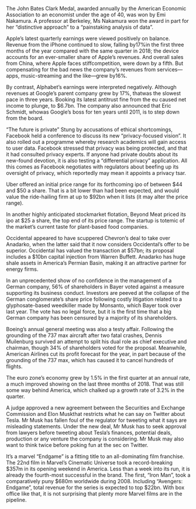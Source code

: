 The John Bates Clark Medal, awarded annually by the American Economic Association to an economist under the age of 40, was won by Emi Nakamura. A professor at Berkeley, Ms Nakamura won the award in part for her “distinctive approach” to a “painstaking analysis of data”.

Apple’s latest quarterly earnings were viewed positively on balance. Revenue from the iPhone continued to slow, falling by17%in the first three months of the year compared with the same quarter in 2018; the device accounts for an ever-smaller share of Apple’s revenues. And overall sales from China, where Apple faces stiffcompetition, were down by a fifth. But compensating for the bad news the company’s revenues from services—apps, music-streaming and the like—grew by16%.

By contrast, Alphabet’s earnings were interpreted negatively. Although revenues at Google’s parent company grew by 17%, thatwas the slowest pace in three years. Booking its latest antitrust fine from the eu caused net income to plunge, to $6.7bn. The company also announced that Eric Schmidt, whowas Google’s boss for ten years until 2011, is to step down from the board.

“The future is private”
Stung by accusations of ethical shortcomings, Facebook held a conference to discuss its new “privacy-focused vision”. It also rolled out a programme whereby research academics will gain access to user data. Facebook stressed that privacy was being protected, and that it had consulted privacy experts. If anyone had private doubts about its new-found devotion, it is also testing a “differential privacy” application. All this comes as Facebook negotiates with regulators about beefing up its oversight of privacy, which reportedly may mean it appoints a privacy tsar.

Uber offered an initial price range for its forthcoming ipo of between $44 and $50 a share. That is a bit lower than had been expected, and would value the ride-hailing firm at up to $92bn when it lists (it may alter the price range).

In another highly anticipated stockmarket flotation, Beyond Meat priced its ipo at $25 a share, the top end of its price range. The startup is totemic of the market’s current taste for plant-based food companies.

Occidental appeared to have scuppered Chevron’s deal to take over Anadarko, when the latter said that it now considers Occidental’s offer to be superior. Occidental has valued the transaction at $57bn; its proposal includes a $10bn capital injection from Warren Buffett. Anadarko has huge shale assets in America’s Permian Basin, making it an attractive partner for energy firms.

In an unprecedented show of no confidence in the management of a German company, 56% of shareholders in Bayer voted against a measure supporting its business conduct. Investors are peeved at the collapse of the German conglomerate’s share price following costly litigation related to a glyphosate-based weedkiller made by Monsanto, which Bayer took over last year. The vote has no legal force, but it is the first time that a big German company has been censured by a majority of its shareholders.

Boeing’s annual general meeting was also a testy affair. Following the grounding of the 737 max aircraft after two fatal crashes, Dennis Muilenburg survived an attempt to split his dual role as chief executive and chairman, though 34% of shareholders voted for the proposal. Meanwhile, American Airlines cut its profit forecast for the year, in part because of the grounding of the 737 max, which has caused it to cancel hundreds of flights.

The euro zone’s economy grew by 1.5% in the first quarter at an annual rate, a much improved showing on the last three months of 2018. That was still some way behind America, which chalked up a growth rate of 3.2% in the quarter.

A judge approved a new agreement between the Securities and Exchange Commission and Elon Muskthat restricts what he can say on Twitter about Tesla. Mr Musk has fallen foul of the regulator for tweeting what it says are misleading statements. Under the new deal, Mr Musk has to seek approval from lawyers before tweeting about Tesla’s finances, potential deals, production or any venture the company is considering. Mr Musk may also want to think twice before poking fun at the sec on Twitter.

It’s a marvel
“Endgame” is a fitting title to an all-dominating film franchise. The 22nd film in Marvel’s Cinematic Universe took a record-breaking $357m in its opening weekend in America. Less than a week into its run, it is already the fourth-most successful in the brand. The first, “Iron Man”, took a comparatively puny $680m worldwide during 2008. Including “Avengers: Endgame”, total revenue for the series is expected to top $22bn. With box office like that, it is not surprising that plenty more Marvel films are in the pipeline.